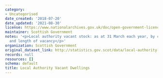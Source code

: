 ```yaml
---
category:
- Uncategorised
date_created: '2018-07-20'
date_updated: '2021-08-30'
license: https://www.nationalarchives.gov.uk/doc/open-government-licence/version/3/
maintainer: Scottish Government
notes: '<p>Local authority vacant stock: as at 31 March each year, by current status
  and length of vacancy</p>'
organization: Scottish Government
original_dataset_link: http://statistics.gov.scot/data/local-authority-vacant-dwellings
records: null
resources: []
schema: default
title: Local Authority Vacant Dwellings
---
```

